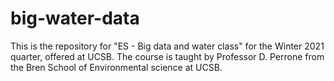 # big-water-data
This is the repository for "ES - Big data and water class" for the Winter 2021 quarter, offered at UCSB. The course is taught by Professor D. Perrone from the Bren School of Environmental science at UCSB.


